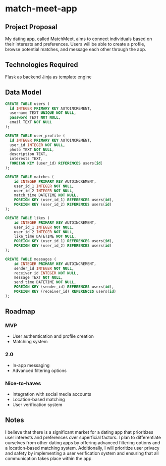 # match-meet-app

## Project Proposal

My dating app, called MatchMeet, aims to connect individuals based on their interests and preferences. Users will be able to create a profile, browse potential matches, and message each other through the app.

## Technologies Required

Flask as backend
Jinja as template engine

## Data Model

```sql
CREATE TABLE users (
  id INTEGER PRIMARY KEY AUTOINCREMENT,
  username TEXT UNIQUE NOT NULL,
  password TEXT NOT NULL,
  email TEXT NOT NULL
);

CREATE TABLE user_profile (
  id INTEGER PRIMARY KEY AUTOINCREMENT,
  user_id INTEGER NOT NULL,
  photo TEXT NOT NULL,
  description TEXT,
  interests TEXT,
  FOREIGN KEY (user_id) REFERENCES users(id)
);

CREATE TABLE matches (
    id INTEGER PRIMARY KEY AUTOINCREMENT,
    user_id_1 INTEGER NOT NULL,
    user_id_2 INTEGER NOT NULL,
    match_time DATETIME NOT NULL,
    FOREIGN KEY (user_id_1) REFERENCES users(id),
    FOREIGN KEY (user_id_2) REFERENCES users(id)
);

CREATE TABLE likes (
    id INTEGER PRIMARY KEY AUTOINCREMENT,
    user_id_1 INTEGER NOT NULL,
    user_id_2 INTEGER NOT NULL,
    like_time DATETIME NOT NULL,
    FOREIGN KEY (user_id_1) REFERENCES users(id),
    FOREIGN KEY (user_id_2) REFERENCES users(id)
);

CREATE TABLE messages (
    id INTEGER PRIMARY KEY AUTOINCREMENT,
    sender_id INTEGER NOT NULL,
    receiver_id INTEGER NOT NULL,
    message TEXT NOT NULL,
    send_time DATETIME NOT NULL,
    FOREIGN KEY (sender_id) REFERENCES users(id),
    FOREIGN KEY (receiver_id) REFERENCES users(id)
);
```

## Roadmap

### MVP

- User authentication and profile creation
- Matching system

### 2.0

- In-app messaging
- Advanced filtering options

### Nice-to-haves

- Integration with social media accounts
- Location-based matching
- User verification system

## Notes

I believe that there is a significant market for a dating app that prioritizes user interests and preferences over superficial factors. I plan to differentiate ourselves from other dating apps by offering advanced filtering options and a location-based matching system. Additionally, I will prioritize user privacy and safety by implementing a user verification system and ensuring that all communication takes place within the app.
